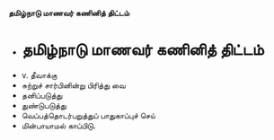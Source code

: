 **தமிழ்நாடு மாணவர் கணினித் திட்டம்**
- # தமிழ்நாடு மாணவர் கணினித் திட்டம்
- v. தீவாக்கு
- சுற்றுச் சார்பினின்று பிரித்து வை
- தனிப்படுத்து
- துண்டுபடுத்து
- வெப்பத்தொடர்பறுத்துப் பாதுகாப்புச் செய்
- மின்பாயாமல் காப்பிடு.

